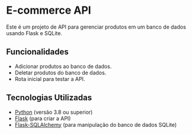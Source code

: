 # E-commerce API

Este é um projeto de API para gerenciar produtos em um banco de dados usando Flask e SQLite.

## Funcionalidades

- Adicionar produtos ao banco de dados.
- Deletar produtos do banco de dados.
- Rota inicial para testar a API.

## Tecnologias Utilizadas

- [Python](https://www.python.org/) (versão 3.8 ou superior)
- [Flask](https://flask.palletsprojects.com/) (para criar a API)
- [Flask-SQLAlchemy](https://flask-sqlalchemy.palletsprojects.com/) (para manipulação do banco de dados SQLite)


